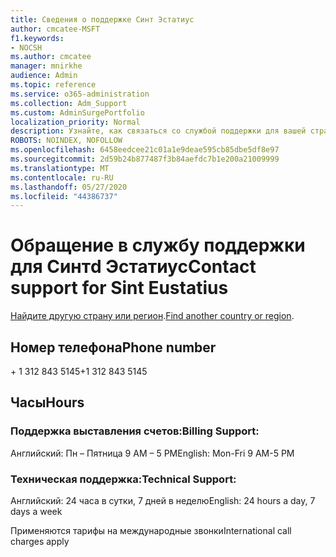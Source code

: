```yaml
---
title: Сведения о поддержке Синт Эстатиус
author: cmcatee-MSFT
f1.keywords:
- NOCSH
ms.author: cmcatee
manager: mnirkhe
audience: Admin
ms.topic: reference
ms.service: o365-administration
ms.collection: Adm_Support
ms.custom: AdminSurgePortfolio
localization_priority: Normal
description: Узнайте, как связаться со службой поддержки для вашей страны или региона.
ROBOTS: NOINDEX, NOFOLLOW
ms.openlocfilehash: 6458eedcee21c01a1e9deae595cb85dbe5df8e97
ms.sourcegitcommit: 2d59b24b877487f3b84aefdc7b1e200a21009999
ms.translationtype: MT
ms.contentlocale: ru-RU
ms.lasthandoff: 05/27/2020
ms.locfileid: "44386737"
---
```

# <a name="contact-support-for-sint-eustatius"></a><span data-ttu-id="9df4d-103">Обращение в службу поддержки для Синтd Эстатиус</span><span class="sxs-lookup"><span data-stu-id="9df4d-103">Contact support for Sint Eustatius</span></span>

<span data-ttu-id="9df4d-104">[Найдите другую страну или регион](../contact-support-for-business-products.md).</span><span class="sxs-lookup"><span data-stu-id="9df4d-104">[Find another country or region](../contact-support-for-business-products.md).</span></span>

## <a name="phone-number"></a><span data-ttu-id="9df4d-105">Номер телефона</span><span class="sxs-lookup"><span data-stu-id="9df4d-105">Phone number</span></span>
<span data-ttu-id="9df4d-106">+ 1 312 843 5145</span><span class="sxs-lookup"><span data-stu-id="9df4d-106">+1 312 843 5145</span></span>

## <a name="hours"></a><span data-ttu-id="9df4d-107">Часы</span><span class="sxs-lookup"><span data-stu-id="9df4d-107">Hours</span></span>
### <a name="billing-support"></a><span data-ttu-id="9df4d-108">Поддержка выставления счетов:</span><span class="sxs-lookup"><span data-stu-id="9df4d-108">Billing Support:</span></span>

<span data-ttu-id="9df4d-109">Английский: Пн – Пятница 9 AM – 5 PM</span><span class="sxs-lookup"><span data-stu-id="9df4d-109">English: Mon-Fri 9 AM-5 PM</span></span>

### <a name="technical-support"></a><span data-ttu-id="9df4d-110">Техническая поддержка:</span><span class="sxs-lookup"><span data-stu-id="9df4d-110">Technical Support:</span></span>

<span data-ttu-id="9df4d-111">Английский: 24 часа в сутки, 7 дней в неделю</span><span class="sxs-lookup"><span data-stu-id="9df4d-111">English: 24 hours a day, 7 days a week</span></span>

<span data-ttu-id="9df4d-112">Применяются тарифы на международные звонки</span><span class="sxs-lookup"><span data-stu-id="9df4d-112">International call charges apply</span></span>
